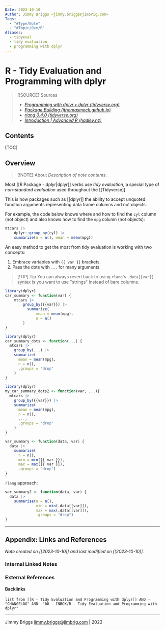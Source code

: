```yaml
---
Date: 2023-10-10
Author: Jimmy Briggs <jimmy.briggs@jimbrig.com>
Tags:
  - "#Type/Note"
  - "#Topic/Dev/R"
Aliases:
  - tidyeval
  - tidy evaluation
  - programming with dplyr
---
```


# R - Tidy Evaluation and Programming with dplyr

> [!SOURCE] Sources
> - *[Programming with dplyr • dplyr (tidyverse.org)](https://dplyr.tidyverse.org/articles/programming.html)*
> - *[Package Building (jthomasmock.github.io)](https://jthomasmock.github.io/pkg-building/#43)*
> - *[rlang 0.4.0 (tidyverse.org)](https://www.tidyverse.org/blog/2019/06/rlang-0-4-0/#a-simpler-interpolation-pattern-with)*
> - *[Introduction | Advanced R (hadley.nz)](https://adv-r.hadley.nz/metaprogramming.html)*

## Contents

[TOC]

## Overview

> [!NOTE] About
> *Description of note contents.*

Most [[R Package - dplyr|dplyr]] verbs use *tidy evaluation*, a special type of *non-standard evaluation* used throughout the [[Tidyverse]].

This is how packages such as [[dplyr]] the ability to accept unquoted function arguments representing data frame columns and not objects.

For example, the code below knows where and how to find the `cyl` column (not object) and also knows how to find the `mpg` column (not objects):

```R
mtcars |>
	dplyr::group_by(cyl) |>
	summarize(n = n(), mean = mean(mpg))
```

An easy method to get the most from tidy evaluation is working with two concepts:

1. Embrace variables with `{{ var }}` brackets.
2. Pass the dots with `...` for many arguments.

> [!TIP] Tip
> You can always revert back to using `rlang`'s `.data[[var]]` syntax is you want to use "strings" instead of bare columns.

```R
library(dplyr)
car_summary <- function(var) {
	mtcars |>
		group_by({{var}}) |>
		  summarize(
			  mean = mean(mpg),
			  n = n()
		)
}
```

```R
library(dplyr)
car_summary_dots <- function(...) {
  mtcars |>
    group_by(...) |> 
    summarize(
      mean = mean(mpg),
      n = n(),
      .groups = "drop"
    )
}
```

```R
library(dplyr)
my_car_summary_dots2 <- function(var, ...){
  mtcars |>
    group_by({{var}}) |> 
    summarize(
      mean = mean(mpg),
      n = n(),
      ...,
      .groups = "drop"
    )
}
```

```R
var_summary <- function(data, var) {
  data |>
    summarise(
      n = n(), 
      min = min({{ var }}), 
      max = max({{ var }}),
      .groups = "drop")
}
```

`rlang` approach:

```R
var_summary2 <- function(data, var) {
  data |>
    summarise(n = n(), 
              min = min(.data[[var]]), 
              max = max(.data[[var]]),
              .groups = "drop")
}
```


***

## Appendix: Links and References

*Note created on [[2023-10-10]] and last modified on [[2023-10-10]].*

### Internal Linked Notes

### External References

#### Backlinks

```dataview
list from [[R - Tidy Evaluation and Programming with dplyr]] AND -"CHANGELOG" AND -"00 - INBOX/R - Tidy Evaluation and Programming with dplyr"
```


***

Jimmy Briggs <jimmy.briggs@jimbrig.com> | 2023


